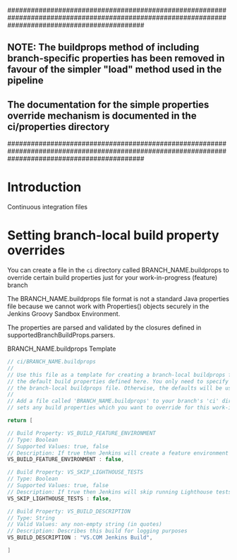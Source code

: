 ###################################################################################################################################################
## NOTE: The buildprops method of including branch-specific properties has been removed in favour of the simpler "load" method used in the pipeline
##       The documentation for the simple properties override mechanism is documented in the ci/properties directory
###################################################################################################################################################
# Introduction

Continuous integration files

# Setting branch-local build property overrides

You can create a file in the `ci` directory called BRANCH_NAME.buildprops to override certain build properties just for your work-in-progress (feature) branch

The BRANCH_NAME.buildprops file format is not a standard Java properties file because we cannot work with Properties() objects securely in the Jenkins Groovy Sandbox Environment.

The properties are parsed and validated by the closures defined in supportedBranchBuildProps.parsers.

BRANCH_NAME.buildprops Template

```groovy
// ci/BRANCH_NAME.buildprops
//
// Use this file as a template for creating a branch-local buildprops file to override
// the default build properties defined here. You only need to specify the overrides in
// the branch-local buildprops file. Otherwise, the defaults will be used.
//
// Add a file called 'BRANCH_NAME.buildprops' to your branch's 'ci' directory which
// sets any build properties which you want to override for this work-in-progress branch.

return [

// Build Property: VS_BUILD_FEATURE_ENVIRONMENT 
// Type: Boolean
// Supported Values: true, false
// Description: If true then Jenkins will create a feature environment for testing this branch prior to moving to a pull request
VS_BUILD_FEATURE_ENVIRONMENT : false,

// Build Property: VS_SKIP_LIGHTHOUSE_TESTS 
// Type: Boolean
// Supported Values: true, false
// Description: If true then Jenkins will skip running Lighthouse tests even if a feature environment was built
VS_SKIP_LIGHTHOUSE_TESTS : false,

// Build Property: VS_BUILD_DESCRIPTION 
// Type: String
// Valid Values: any non-empty string (in quotes)
// Description: Describes this build for logging purposes
VS_BUILD_DESCRIPTION : "VS.COM Jenkins Build",

]
```